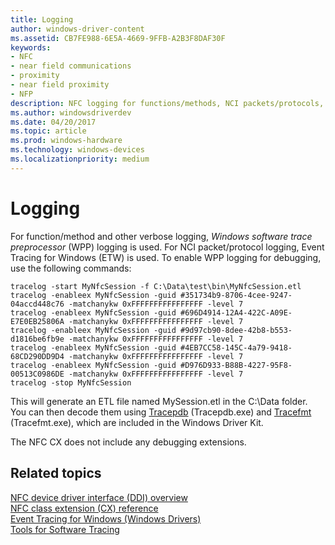 ```yaml
---
title: Logging
author: windows-driver-content
ms.assetid: CB7FE988-6E5A-4669-9FFB-A2B3F8DAF30F
keywords:
- NFC
- near field communications
- proximity
- near field proximity
- NFP
description: NFC logging for functions/methods, NCI packets/protocols, and other verbose logging.
ms.author: windowsdriverdev
ms.date: 04/20/2017
ms.topic: article
ms.prod: windows-hardware
ms.technology: windows-devices
ms.localizationpriority: medium
---
```


# Logging


For function/method and other verbose logging, *Windows software trace preprocessor* (WPP) logging is used. For NCI packet/protocol logging, Event Tracing for Windows (ETW) is used. To enable WPP logging for debugging, use the following commands:

```
tracelog -start MyNfcSession -f C:\Data\test\bin\MyNfcSession.etl
tracelog -enableex MyNfcSession -guid #351734b9-8706-4cee-9247-04accd448c76 -matchanykw 0xFFFFFFFFFFFFFFFF -level 7
tracelog -enableex MyNfcSession -guid #696D4914-12A4-422C-A09E-E7E0EB25806A -matchanykw 0xFFFFFFFFFFFFFFFF -level 7
tracelog -enableex MyNfcSession -guid #9d97cb90-8dee-42b8-b553-d1816be6fb9e -matchanykw 0xFFFFFFFFFFFFFFFF -level 7
tracelog -enableex MyNfcSession -guid #4EB7CC58-145C-4a79-9418-68CD290DD9D4 -matchanykw 0xFFFFFFFFFFFFFFFF -level 7
tracelog -enableex MyNfcSession -guid #D976D933-B88B-4227-95F8-00513C0986DE -matchanykw 0xFFFFFFFFFFFFFFFF -level 7
tracelog -stop MyNfcSession
```

This will generate an ETL file named MySession.etl in the C:\\Data folder. You can then decode them using [Tracepdb](https://msdn.microsoft.com/library/windows/hardware/ff553034) (Tracepdb.exe) and [Tracefmt](https://msdn.microsoft.com/library/windows/hardware/ff552974) (Tracefmt.exe), which are included in the Windows Driver Kit.

The NFC CX does not include any debugging extensions.

## Related topics
[NFC device driver interface (DDI) overview](https://msdn.microsoft.com/library/windows/hardware/mt715815)  
[NFC class extension (CX) reference](https://msdn.microsoft.com/library/windows/hardware/dn905536)  
[Event Tracing for Windows (Windows Drivers)](https://msdn.microsoft.com/library/windows/hardware/ff552961)  
[Tools for Software Tracing](https://msdn.microsoft.com/library/windows/hardware/ff556204)  
